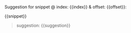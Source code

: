 
Suggestion for snippet @ index: {{index}} & offset: {{offset}}:

{{snippet}}

> suggestion: {{suggestion}}